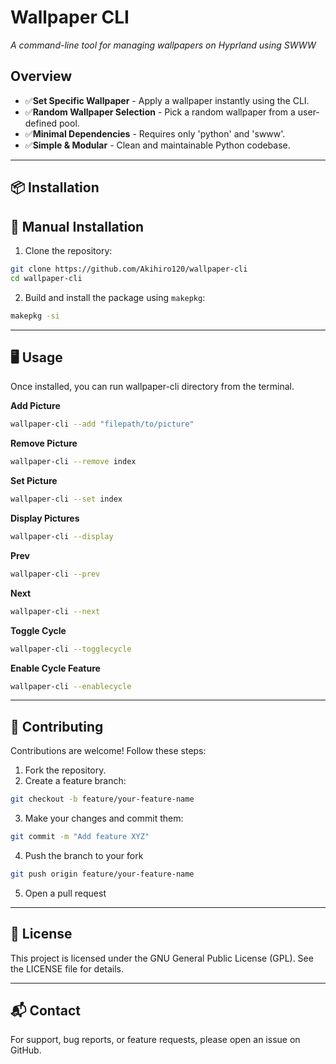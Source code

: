 # Wallpaper CLI
*A command-line tool for managing wallpapers on Hyprland using SWWW*

## Overview

- ✅**Set Specific Wallpaper** - Apply a wallpaper instantly using the CLI.
- ✅**Random Wallpaper Selection** - Pick a random wallpaper from a user-defined pool.
- ✅**Minimal Dependencies** - Requires only 'python' and 'swww'.
- ✅**Simple & Modular** - Clean and maintainable Python codebase.

---

## 📦 Installation
## 🔹 Manual Installation
1. Clone the repository:
``` bash
git clone https://github.com/Akihiro120/wallpaper-cli
cd wallpaper-cli
```
2. Build and install the package using `makepkg`:
``` bash
makepkg -si
```

---
## 🖥️ Usage
Once installed, you can run wallpaper-cli directory from the terminal.

**Add Picture**
``` bash
wallpaper-cli --add "filepath/to/picture"
```

**Remove Picture**
``` bash
wallpaper-cli --remove index
```

**Set Picture**
``` bash
wallpaper-cli --set index
```

**Display Pictures**
``` bash
wallpaper-cli --display
```

**Prev**
``` bash
wallpaper-cli --prev
```

**Next**
``` bash
wallpaper-cli --next
```

**Toggle Cycle**
``` bash
wallpaper-cli --togglecycle
```
**Enable Cycle Feature**
``` bash
wallpaper-cli --enablecycle
```

---
## 🔧 Contributing
Contributions are welcome! Follow these steps:
1. Fork the repository.
2. Create a feature branch:
``` bash
git checkout -b feature/your-feature-name
```
3. Make your changes and commit them:
``` bash
git commit -m "Add feature XYZ"
```
4. Push the branch to your fork
``` bash
git push origin feature/your-feature-name
```
5. Open a pull request

---
## 📝 License

This project is licensed under the GNU General Public License (GPL).
See the LICENSE file for details.

---
## 📬 Contact

For support, bug reports, or feature requests, please open an issue on GitHub.

